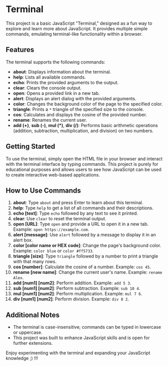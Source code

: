 # Terminal

This project is a basic JavaScript "Terminal," designed as a fun way to explore and learn more about JavaScript. It provides multiple simple commands, emulating terminal-like functionality within a browser.

## Features

The terminal supports the following commands:

- **about**: Displays information about the terminal.
- **help**: Lists all available commands.
- **echo**: Prints the provided arguments to the output.
- **clear**: Clears the console output.
- **open**: Opens a provided link in a new tab.
- **alert**: Displays an alert dialog with the provided arguments.
- **color**: Changes the background color of the page to the specified color.
- **triangle**: Prints a `*` triangle of the specified size to the console.
- **cos**: Calculates and displays the cosine of the provided number.
- **rename**: Renames the current user.
- **add (+)**, **sub (-)**, **mul (*)**, **div (/)**: Performs basic arithmetic operations (addition, subtraction, multiplication, and division) on two numbers.

## Getting Started

To use the terminal, simply open the HTML file in your browser and interact with the terminal interface by typing commands. This project is purely for educational purposes and allows users to see how JavaScript can be used to create interactive web-based applications.

## How to Use Commands

1. **about**: Type `about` and press Enter to learn about this terminal.
2. **help**: Type `help` to get a list of all commands and their descriptions.
3. **echo [text]**: Type `echo` followed by any text to see it printed.
4. **clear**: Use `clear` to reset the terminal output.
5. **open [URL]**: Type `open` and provide a URL to open it in a new tab. Example: `open https://example.com`.
6. **alert [message]**: Use `alert` followed by a message to display it in an alert box.
7. **color [color name or HEX code]**: Change the page's background color. Example: `color blue` or `color #ff5733`.
8. **triangle [size]**: Type `triangle` followed by a number to print a triangle with that many rows.
9. **cos [number]**: Calculate the cosine of a number. Example: `cos 45`.
10. **rename [new name]**: Change the current user's name. Example: `rename Alex`.
11. **add [num1] [num2]**: Perform addition. Example: `add 5 3`.
12. **sub [num1] [num2]**: Perform subtraction. Example: `sub 10 4`.
13. **mul [num1] [num2]**: Perform multiplication. Example: `mul 7 6`.
14. **div [num1] [num2]**: Perform division. Example: `div 8 2`.

## Additional Notes

- The terminal is case-insensitive; commands can be typed in lowercase or uppercase.
- This project was built to enhance JavaScript skills and is open for further extensions.

Enjoy experimenting with the terminal and expanding your JavaScript knowledge ;) !!!

